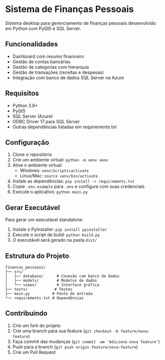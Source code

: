 # Sistema de Finanças Pessoais

Sistema desktop para gerenciamento de finanças pessoais desenvolvido em Python com PyQt5 e SQL Server.

## Funcionalidades

- Dashboard com resumo financeiro
- Gestão de contas bancárias
- Gestão de categorias com hierarquia
- Gestão de transações (receitas e despesas)
- Integração com banco de dados SQL Server na Azure

## Requisitos

- Python 3.8+
- PyQt5
- SQL Server (Azure)
- ODBC Driver 17 para SQL Server
- Outras dependências listadas em requirements.txt

## Configuração

1. Clone o repositório
2. Crie um ambiente virtual: `python -m venv venv`
3. Ative o ambiente virtual:
   - Windows: `venv\Scripts\activate`
   - Linux/Mac: `source venv/bin/activate`
4. Instale as dependências: `pip install -r requirements.txt`
5. Copie `.env.example` para `.env` e configure com suas credenciais
6. Execute o aplicativo: `python main.py`

## Gerar Executável

Para gerar um executável standalone:

1. Instale o PyInstaller: `pip install pyinstaller`
2. Execute o script de build: `python build.py`
3. O executável será gerado na pasta `dist/`

## Estrutura do Projeto

```
financas_pessoais/
├── src/
│   ├── database/      # Conexão com banco de dados
│   ├── models/        # Modelos de dados
│   └── views/         # Interface gráfica
├── tests/            # Testes
├── main.py          # Ponto de entrada
└── requirements.txt # Dependências
```

## Contribuindo

1. Crie um fork do projeto
2. Crie uma branch para sua feature (`git checkout -b feature/nova-feature`)
3. Faça commit das mudanças (`git commit -am 'Adiciona nova feature'`)
4. Push para a branch (`git push origin feature/nova-feature`)
5. Crie um Pull Request